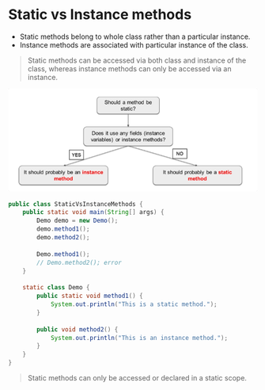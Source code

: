 # Static vs Instance methods

- Static methods belong to whole class rather than a particular instance.
- Instance methods are associated with particular instance of the class.

> Static methods can be accessed via both class and instance of the class, whereas instance methods can only be accessed
> via an instance.

![](.StaticVsInstanceMethods_images/483ef962.png)

```java
public class StaticVsInstanceMethods {
    public static void main(String[] args) {
        Demo demo = new Demo();
        demo.method1();
        demo.method2();

        Demo.method1();
        // Demo.method2(); error
    }

    static class Demo {
        public static void method1() {
            System.out.println("This is a static method.");
        }

        public void method2() {
            System.out.println("This is an instance method.");
        }
    }
}
```

> Static methods can only be accessed or declared in a static scope.
